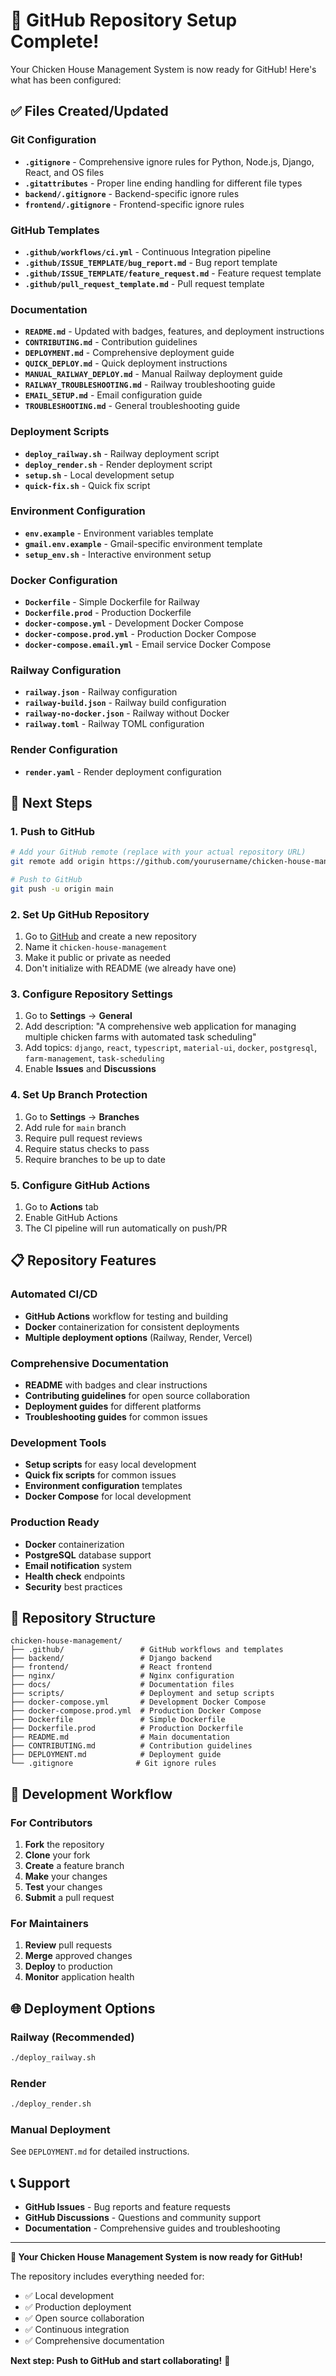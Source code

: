 # 🚀 GitHub Repository Setup Complete!

Your Chicken House Management System is now ready for GitHub! Here's what has been configured:

## ✅ Files Created/Updated

### Git Configuration
- **`.gitignore`** - Comprehensive ignore rules for Python, Node.js, Django, React, and OS files
- **`.gitattributes`** - Proper line ending handling for different file types
- **`backend/.gitignore`** - Backend-specific ignore rules
- **`frontend/.gitignore`** - Frontend-specific ignore rules

### GitHub Templates
- **`.github/workflows/ci.yml`** - Continuous Integration pipeline
- **`.github/ISSUE_TEMPLATE/bug_report.md`** - Bug report template
- **`.github/ISSUE_TEMPLATE/feature_request.md`** - Feature request template
- **`.github/pull_request_template.md`** - Pull request template

### Documentation
- **`README.md`** - Updated with badges, features, and deployment instructions
- **`CONTRIBUTING.md`** - Contribution guidelines
- **`DEPLOYMENT.md`** - Comprehensive deployment guide
- **`QUICK_DEPLOY.md`** - Quick deployment instructions
- **`MANUAL_RAILWAY_DEPLOY.md`** - Manual Railway deployment guide
- **`RAILWAY_TROUBLESHOOTING.md`** - Railway troubleshooting guide
- **`EMAIL_SETUP.md`** - Email configuration guide
- **`TROUBLESHOOTING.md`** - General troubleshooting guide

### Deployment Scripts
- **`deploy_railway.sh`** - Railway deployment script
- **`deploy_render.sh`** - Render deployment script
- **`setup.sh`** - Local development setup
- **`quick-fix.sh`** - Quick fix script

### Environment Configuration
- **`env.example`** - Environment variables template
- **`gmail.env.example`** - Gmail-specific environment template
- **`setup_env.sh`** - Interactive environment setup

### Docker Configuration
- **`Dockerfile`** - Simple Dockerfile for Railway
- **`Dockerfile.prod`** - Production Dockerfile
- **`docker-compose.yml`** - Development Docker Compose
- **`docker-compose.prod.yml`** - Production Docker Compose
- **`docker-compose.email.yml`** - Email service Docker Compose

### Railway Configuration
- **`railway.json`** - Railway configuration
- **`railway-build.json`** - Railway build configuration
- **`railway-no-docker.json`** - Railway without Docker
- **`railway.toml`** - Railway TOML configuration

### Render Configuration
- **`render.yaml`** - Render deployment configuration

## 🚀 Next Steps

### 1. Push to GitHub
```bash
# Add your GitHub remote (replace with your actual repository URL)
git remote add origin https://github.com/yourusername/chicken-house-management.git

# Push to GitHub
git push -u origin main
```

### 2. Set Up GitHub Repository
1. Go to [GitHub](https://github.com) and create a new repository
2. Name it `chicken-house-management`
3. Make it public or private as needed
4. Don't initialize with README (we already have one)

### 3. Configure Repository Settings
1. Go to **Settings** → **General**
2. Add description: "A comprehensive web application for managing multiple chicken farms with automated task scheduling"
3. Add topics: `django`, `react`, `typescript`, `material-ui`, `docker`, `postgresql`, `farm-management`, `task-scheduling`
4. Enable **Issues** and **Discussions**

### 4. Set Up Branch Protection
1. Go to **Settings** → **Branches**
2. Add rule for `main` branch
3. Require pull request reviews
4. Require status checks to pass
5. Require branches to be up to date

### 5. Configure GitHub Actions
1. Go to **Actions** tab
2. Enable GitHub Actions
3. The CI pipeline will run automatically on push/PR

## 📋 Repository Features

### Automated CI/CD
- **GitHub Actions** workflow for testing and building
- **Docker** containerization for consistent deployments
- **Multiple deployment options** (Railway, Render, Vercel)

### Comprehensive Documentation
- **README** with badges and clear instructions
- **Contributing guidelines** for open source collaboration
- **Deployment guides** for different platforms
- **Troubleshooting guides** for common issues

### Development Tools
- **Setup scripts** for easy local development
- **Quick fix scripts** for common issues
- **Environment configuration** templates
- **Docker Compose** for local development

### Production Ready
- **Docker** containerization
- **PostgreSQL** database support
- **Email notification** system
- **Health check** endpoints
- **Security** best practices

## 🎯 Repository Structure

```
chicken-house-management/
├── .github/                 # GitHub workflows and templates
├── backend/                 # Django backend
├── frontend/                # React frontend
├── nginx/                   # Nginx configuration
├── docs/                    # Documentation files
├── scripts/                 # Deployment and setup scripts
├── docker-compose.yml       # Development Docker Compose
├── docker-compose.prod.yml  # Production Docker Compose
├── Dockerfile               # Simple Dockerfile
├── Dockerfile.prod          # Production Dockerfile
├── README.md                # Main documentation
├── CONTRIBUTING.md          # Contribution guidelines
├── DEPLOYMENT.md            # Deployment guide
└── .gitignore              # Git ignore rules
```

## 🔧 Development Workflow

### For Contributors
1. **Fork** the repository
2. **Clone** your fork
3. **Create** a feature branch
4. **Make** your changes
5. **Test** your changes
6. **Submit** a pull request

### For Maintainers
1. **Review** pull requests
2. **Merge** approved changes
3. **Deploy** to production
4. **Monitor** application health

## 🌐 Deployment Options

### Railway (Recommended)
```bash
./deploy_railway.sh
```

### Render
```bash
./deploy_render.sh
```

### Manual Deployment
See `DEPLOYMENT.md` for detailed instructions.

## 📞 Support

- **GitHub Issues** - Bug reports and feature requests
- **GitHub Discussions** - Questions and community support
- **Documentation** - Comprehensive guides and troubleshooting

---

**🎉 Your Chicken House Management System is now ready for GitHub!**

The repository includes everything needed for:
- ✅ Local development
- ✅ Production deployment
- ✅ Open source collaboration
- ✅ Continuous integration
- ✅ Comprehensive documentation

**Next step: Push to GitHub and start collaborating!** 🚀
